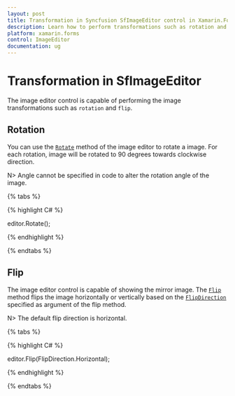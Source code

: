 ```yaml
---
layout: post
title: Transformation in Syncfusion SfImageEditor control in Xamarin.Forms
description: Learn how to perform transformations such as rotation and flip in SfImageEditor control for Xamarin.Forms
platform: xamarin.forms
control: ImageEditor
documentation: ug
---
```


# Transformation in SfImageEditor

The image editor control is capable of performing the image transformations such as `rotation` and `flip`.

## Rotation

You can use the [`Rotate`](https://help.syncfusion.com/cr/cref_files/xamarin/Syncfusion.SfImageEditor.XForms~Syncfusion.SfImageEditor.XForms.SfImageEditor~Rotate.html) method of the image editor to rotate a image. For each rotation, image will be rotated to 90 degrees towards clockwise direction.

N> Angle cannot be specified in code to alter the rotation angle of the image.

{% tabs %}

{% highlight C# %}

editor.Rotate();

{% endhighlight %}

{% endtabs %}

## Flip

The image editor control is capable of showing the mirror image. The [`Flip`](https://help.syncfusion.com/cr/cref_files/xamarin/Syncfusion.SfImageEditor.XForms~Syncfusion.SfImageEditor.XForms.SfImageEditor~Flip.html) method flips the image horizontally or vertically based on the [`FlipDirection`](https://help.syncfusion.com/cr/cref_files/xamarin/Syncfusion.SfImageEditor.XForms~Syncfusion.SfImageEditor.XForms.FlipDirection.html) specified as argument of the flip method.

N> The default flip direction is horizontal.

{% tabs %}

{% highlight C# %}

editor.Flip(FlipDirection.Horizontal);

{% endhighlight %}

{% endtabs %}